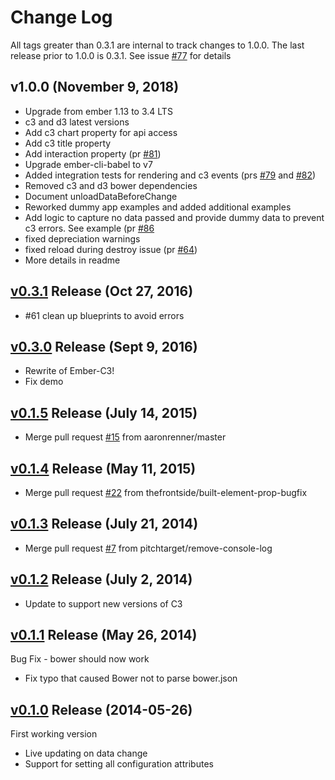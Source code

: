 # Change Log

All tags greater than 0.3.1 are internal to track changes to 1.0.0.  The last release prior to 1.0.0 is 0.3.1.  See issue [#77](https://github.com/Glavin001/ember-c3/issues/77) for details

## v1.0.0 (November 9, 2018)

* Upgrade from ember 1.13 to 3.4 LTS
* c3 and d3 latest versions
* Add c3 chart property for api access
* Add c3 title property
* Add interaction property (pr [#81](https://github.com/Glavin001/ember-c3/pull/81/files))
* Upgrade ember-cli-babel to v7
* Added integration tests for rendering and c3 events (prs [#79](https://github.com/Glavin001/ember-c3/pull/79/files) and [#82](https://github.com/Glavin001/ember-c3/pull/82/files))
* Removed c3 and d3 bower dependencies
* Document unloadDataBeforeChange
* Reworked dummy app examples and added additional examples
* Add logic to capture no data passed and provide dummy data to prevent c3 errors. See example (pr [#86](https://github.com/Glavin001/ember-c3/pull/86/files)
* fixed depreciation warnings
* fixed reload during destroy issue (pr [#64](https://github.com/Glavin001/ember-c3/pull/64/files))
* More details in readme


## [v0.3.1](https://github.com/Glavin001/ember-c3/releases/tag/untagged-f3a88022857d95a738fb)  Release (Oct 27, 2016)

* #61 clean up blueprints to avoid errors

## [v0.3.0](https://github.com/Glavin001/ember-c3/releases/tag/v0.3.0)  Release  (Sept 9, 2016)

* Rewrite of Ember-C3!
* Fix demo

## [v0.1.5](https://github.com/Glavin001/ember-c3/releases/tag/v0.1.5)  Release (July 14, 2015)

* Merge pull request [#15](https://github.com/Glavin001/ember-c3/pull/15/files) from aaronrenner/master

## [v0.1.4](https://github.com/Glavin001/ember-c3/releases/tag/v0.1.4)  Release (May 11, 2015)

* Merge pull request [#22](https://github.com/Glavin001/ember-c3/pull/22/files) from thefrontside/built-element-prop-bugfix

## [v0.1.3](https://github.com/Glavin001/ember-c3/releases/tag/v0.1.3)  Release (July 21, 2014)

* Merge pull request [#7](https://github.com/Glavin001/ember-c3/pull/7/files) from pitchtarget/remove-console-log

## [v0.1.2](https://github.com/Glavin001/ember-c3/releases/tag/v0.1.2)  Release (July 2, 2014)

* Update to support new versions of C3

## [v0.1.1](https://github.com/Glavin001/ember-c3/releases/tag/v0.1.1)  Release (May 26, 2014)

Bug Fix - bower should now work

* Fix typo that caused Bower not to parse bower.json

## [v0.1.0](https://github.com/Glavin001/ember-c3/releases/tag/v0.1.0)  Release (2014-05-26)

First working version

* Live updating on data change
* Support for setting all configuration attributes

